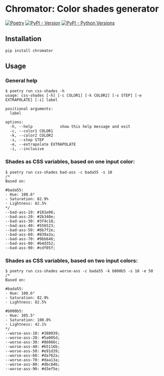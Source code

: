 # Chromator: Color shades generator

[![Poetry](https://img.shields.io/endpoint?url=https://raw.githubusercontent.com/githuib/chromator/master/assets/logo.json)](https://pypi.org/project/chromator)
[![PyPI - Version](https://img.shields.io/pypi/v/chromator)](https://pypi.org/project/chromator/#history)
[![PyPI - Python Versions](https://img.shields.io/pypi/pyversions/chromator)](https://pypi.org/project/chromator)

## Installation

```commandline
pip install chromator
```

## Usage

### General help

```commandline
$ poetry run css-shades -h 
usage: css-shades [-h] [-c COLOR1] [-k COLOR2] [-s STEP] [-e EXTRAPOLATE] [-i] label

positional arguments:
  label

options:
  -h, --help            show this help message and exit
  -c, --color1 COLOR1
  -k, --color2 COLOR2
  -s, --step STEP
  -e, --extrapolate EXTRAPOLATE
  -i, --inclusive
```

### Shades as CSS variables, based on one input color:

```commandline
$ poetry run css-shades bad-ass -c bada55 -s 10 
/*
Based on:

#bada55:
- Hue: 100.6°
- Saturation: 82.9%
- Lightness: 82.5%
*/
--bad-ass-10: #181e06;
--bad-ass-20: #2b340e;
--bad-ass-30: #3f4c18;
--bad-ass-40: #556523;
--bad-ass-50: #6b7f2e;
--bad-ass-60: #839a3a;
--bad-ass-70: #9bb646;
--bad-ass-80: #b4d352;
--bad-ass-90: #cdf05f;
```

### Shades as CSS variables, based on two input colors:

```commandline
$ poetry run css-shades worse-ass -c bada55 -k b000b5 -s 10 -e 50 
/*
Based on:

#bada55:
- Hue: 100.6°
- Saturation: 82.9%
- Lightness: 82.5%

#b000b5:
- Hue: 305.5°
- Saturation: 100.0%
- Lightness: 42.1%
*/
--worse-ass-10: #380039;
--worse-ass-20: #5a005d;
--worse-ass-30: #86066c;
--worse-ass-40: #b5116b;
--worse-ass-50: #e91d39;
--worse-ass-60: #da762a;
--worse-ass-70: #daa13a;
--worse-ass-80: #dbc84b;
--worse-ass-90: #d3ef5e;
```
